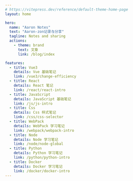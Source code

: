 ```yaml
---
# https://vitepress.dev/reference/default-theme-home-page
layout: home

hero:
  name: "Aaron Notes"
  text: "Aaron-zon记录与分享"
  tagline: Notes and sharing
  actions:
    - theme: brand
      text: 文章
      link: /blog/index

features:
  - title: Vue3
    details: Vue 基础笔记
    link: /vue3/change-efficiency
  - title: React
    details: React 笔记
    link: /react/react-intro
  - title: JavaScript
    details: JavaScript 基础笔记
    link: /js/js-intro
  - title: Css
    details: Css 样式笔记
    link: /css/css-selector
  - title: WebPack
    details: WebPack 学习笔记
    link: /webpack/webpack-intro
  - title: Node
    details: Node 学习笔记
    link: /node/node-global
  - title: Python
    details: Python 学习笔记
    link: /python/python-intro
  - title: Docker
    details: Docker 学习笔记
    link: /docker/docker-intro
---
```


